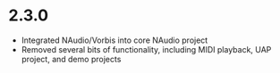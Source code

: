 # 2.3.0

- Integrated NAudio/Vorbis into core NAudio project
- Removed several bits of functionality, including MIDI playback, UAP project, and demo projects